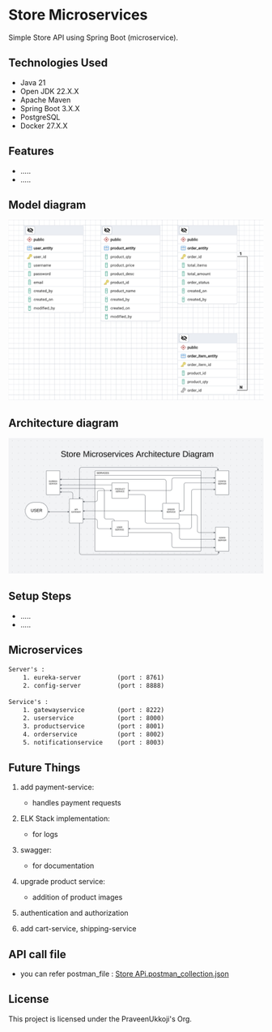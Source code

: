 <h1>Store Microservices</h1>

<p>Simple Store API using Spring Boot (microservice).</p>

## Technologies Used

- Java 21
- Open JDK 22.X.X
- Apache Maven
- Spring Boot 3.X.X
- PostgreSQL
- Docker 27.X.X

## Features

- .....
- .....

## Model diagram

![Store API Models.png](Store%20API%20Models.png)

## Architecture diagram

![Architecture Diagram.png](Architecture%20Diagram.png)

## Setup Steps

- .....
- .....

## Microservices

    Server's :
        1. eureka-server          (port : 8761)
        2. config-server          (port : 8888)

    Service's :
        1. gatewayservice         (port : 8222)
        2. userservice            (port : 8000)
        3. productservice         (port : 8001)
        4. orderservice           (port : 8002)
        5. notificationservice    (port : 8003)

## Future Things

1. add payment-service:

   - handles payment requests

2. ELK Stack implementation:

   - for logs

3. swagger:

   - for documentation

4. upgrade product service:

   - addition of product images

5. authentication and authorization

6. add cart-service, shipping-service

## API call file

- you can refer postman_file : [Store APi.postman_collection.json](Store%20APi.postman_collection.json)

## License

This project is licensed under the PraveenUkkoji's Org.

